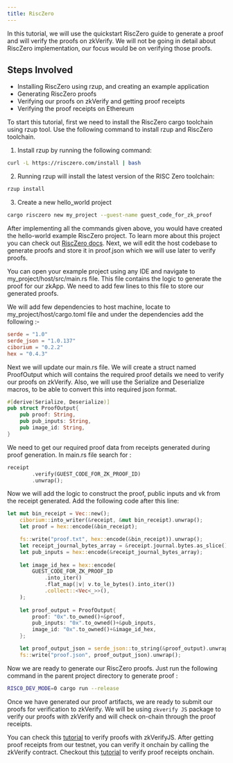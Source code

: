 ```yaml
---
title: RiscZero
---
```


In this tutorial, we will use the quickstart RiscZero guide to generate a proof and will verify the proofs on zkVerify. We will not be going in detail about RiscZero implementation, our focus would be on verifying those proofs.

## Steps Involved
- Installing RiscZero using rzup, and creating an example application
- Generating RiscZero proofs
- Verifying our proofs on zkVerify and getting proof receipts
- Verifying the proof receipts on Ethereum

To start this tutorial, first we need to install the RiscZero cargo toolchain using rzup tool. Use the following command to install rzup and RiscZero toolchain.

1. Install rzup by running the following command:
```bash
curl -L https://risczero.com/install | bash
```

2. Running rzup will install the latest version of the RISC Zero toolchain:
```bash
rzup install
```

3. Create a new hello_world project
```bash
cargo risczero new my_project --guest-name guest_code_for_zk_proof
```

After implementing all the commands given above, you would have created the hello-world example RiscZero project. To learn more about this project you can check out [RiscZero docs](https://dev.risczero.com/api/zkvm/tutorials/hello-world). Next, we will edit the host codebase to generate proofs and store it in proof.json which we will use later to verify proofs.

You can open your example project using any IDE and navigate to my_project/host/src/main.rs file. This file contains the logic to generate the proof for our zkApp. We need to add few lines to this file to store our generated proofs. 

We will add few dependencies to host machine, locate to my_project/host/cargo.toml file and under the dependencies add the following :- 
```toml
serde = "1.0"
serde_json = "1.0.137"
ciborium = "0.2.2"
hex = "0.4.3"
```
Next we will update our main.rs file. We will create a struct named ProofOutput which will contains the required proof details we need to verify our proofs on zkVerify. Also, we will use the Serialize and Deserialize macros, to be able to convert this into required json format.
```rust
#[derive(Serialize, Deserialize)]
pub struct ProofOutput{
    pub proof: String,
    pub pub_inputs: String,
    pub image_id: String,
}
```

We need to get our required proof data from receipts generated during proof generation. In main.rs file search for :
```rust
receipt
        .verify(GUEST_CODE_FOR_ZK_PROOF_ID)
        .unwrap();
```
Now we will add the logic to construct the proof, public inputs and vk from the receipt generated. Add the following code after this line:
```rust
let mut bin_receipt = Vec::new();
    ciborium::into_writer(&receipt, &mut bin_receipt).unwrap();
    let proof = hex::encode(&bin_receipt);

    fs::write("proof.txt", hex::encode(&bin_receipt)).unwrap();
    let receipt_journal_bytes_array = &receipt.journal.bytes.as_slice();
    let pub_inputs = hex::encode(&receipt_journal_bytes_array);
    
    let image_id_hex = hex::encode(
        GUEST_CODE_FOR_ZK_PROOF_ID
            .into_iter()
            .flat_map(|v| v.to_le_bytes().into_iter())
            .collect::<Vec<_>>(),
    );
    
    let proof_output = ProofOutput{
        proof: "0x".to_owned()+&proof,
        pub_inputs: "0x".to_owned()+&pub_inputs,
        image_id: "0x".to_owned()+&image_id_hex,
    };

    let proof_output_json = serde_json::to_string(&proof_output).unwrap();
    fs::write("proof.json", proof_output_json).unwrap();
```

Now we are ready to generate our RiscZero proofs. Just run the following command in the parent project directory to generate proof :
```bash
RISC0_DEV_MODE=0 cargo run --release
```

Once we have generated our proof artifacts, we are ready to submit our proofs for verification to zkVerify. We will be using ```zkverify JS``` package to verify our proofs with zkVerify and will check on-chain through the proof receipts.

You can check this [tutorial](./04-zkVerifyjs.md) to verify proofs with zkVerifyJS. After getting proof receipts from our testnet, you can verify it onchain by calling the zkVerify contract. Checkout this [tutorial](./05-smart-contract.md) to verify proof receipts onchain.